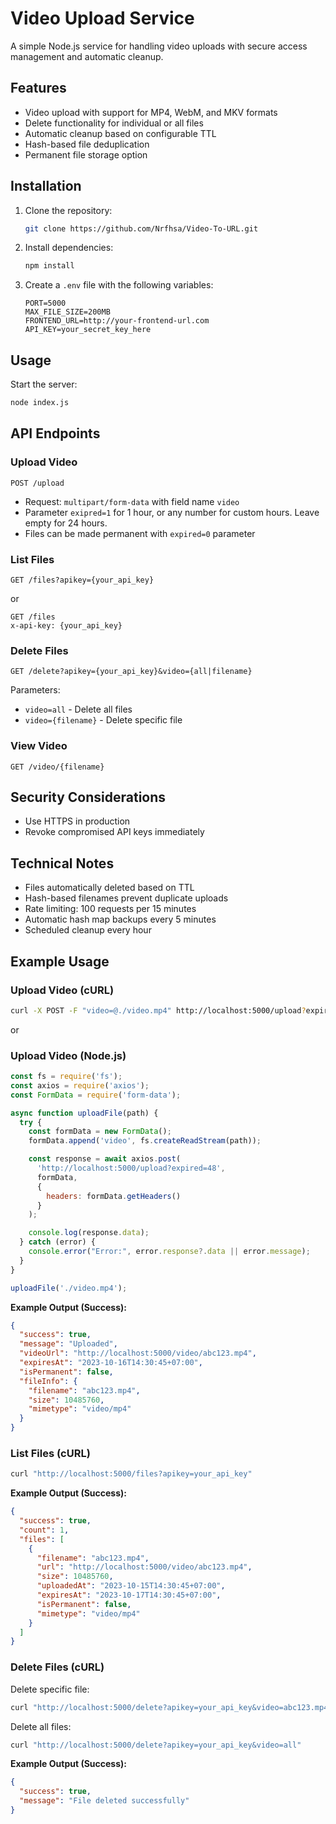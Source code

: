 # Video Upload Service

A simple Node.js service for handling video uploads with secure access management and automatic cleanup.

## Features

- Video upload with support for MP4, WebM, and MKV formats
- Delete functionality for individual or all files
- Automatic cleanup based on configurable TTL
- Hash-based file deduplication
- Permanent file storage option

## Installation

1. Clone the repository:
   ```bash
   git clone https://github.com/Nrfhsa/Video-To-URL.git
   ```
2. Install dependencies:
   ```bash
   npm install
   ```
3. Create a `.env` file with the following variables:
   ```env
   PORT=5000
   MAX_FILE_SIZE=200MB
   FRONTEND_URL=http://your-frontend-url.com
   API_KEY=your_secret_key_here
   ```

## Usage

Start the server:
```bash
node index.js
```

## API Endpoints

### Upload Video
```http
POST /upload
```
- Request: `multipart/form-data` with field name `video`
- Parameter `exipred=1` for 1 hour, or any number for custom hours. Leave empty for 24 hours.
- Files can be made permanent with `expired=0` parameter

### List Files
```http
GET /files?apikey={your_api_key}
```
or
```http
GET /files
x-api-key: {your_api_key}
```

### Delete Files
```http
GET /delete?apikey={your_api_key}&video={all|filename}
```
Parameters:
- `video=all` - Delete all files
- `video={filename}` - Delete specific file

### View Video
```http
GET /video/{filename}
```

## Security Considerations

- Use HTTPS in production
- Revoke compromised API keys immediately

## Technical Notes

- Files automatically deleted based on TTL
- Hash-based filenames prevent duplicate uploads
- Rate limiting: 100 requests per 15 minutes
- Automatic hash map backups every 5 minutes
- Scheduled cleanup every hour

## Example Usage

### Upload Video (cURL)
```bash
curl -X POST -F "video=@./video.mp4" http://localhost:5000/upload?expired=48
```
or
### Upload Video (Node.js)
```javascript
const fs = require('fs');
const axios = require('axios');
const FormData = require('form-data');

async function uploadFile(path) {
  try {
    const formData = new FormData();
    formData.append('video', fs.createReadStream(path));

    const response = await axios.post(
      'http://localhost:5000/upload?expired=48',
      formData, 
      {
        headers: formData.getHeaders()
      }
    );

    console.log(response.data);
  } catch (error) {
    console.error("Error:", error.response?.data || error.message);
  }
}

uploadFile('./video.mp4');
```

**Example Output (Success):**
```json
{
  "success": true,
  "message": "Uploaded",
  "videoUrl": "http://localhost:5000/video/abc123.mp4",
  "expiresAt": "2023-10-16T14:30:45+07:00",
  "isPermanent": false,
  "fileInfo": {
    "filename": "abc123.mp4",
    "size": 10485760,
    "mimetype": "video/mp4"
  }
}
```

### List Files (cURL)
```bash
curl "http://localhost:5000/files?apikey=your_api_key"
```

**Example Output (Success):**
```json
{
  "success": true,
  "count": 1,
  "files": [
    {
      "filename": "abc123.mp4",
      "url": "http://localhost:5000/video/abc123.mp4",
      "size": 10485760,
      "uploadedAt": "2023-10-15T14:30:45+07:00",
      "expiresAt": "2023-10-17T14:30:45+07:00",
      "isPermanent": false,
      "mimetype": "video/mp4"
    }
  ]
}
```

### Delete Files (cURL)
Delete specific file:
```bash
curl "http://localhost:5000/delete?apikey=your_api_key&video=abc123.mp4"
```

Delete all files:
```bash
curl "http://localhost:5000/delete?apikey=your_api_key&video=all"
```

**Example Output (Success):**
```json
{
  "success": true,
  "message": "File deleted successfully"
}
```